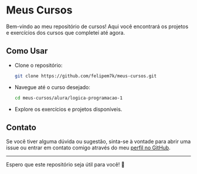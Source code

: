 # Meus Cursos

Bem-vindo ao meu repositório de cursos! Aqui você encontrará os projetos e exercícios dos cursos que completei até agora.

## Como Usar

- Clone o repositório:
   ```bash
   git clone https://github.com/felipem7k/meus-cursos.git
   ```

- Navegue até o curso desejado:
   ```bash
   cd meus-cursos/alura/logica-programacao-1
   ```

- Explore os exercícios e projetos disponíveis.

## Contato

Se você tiver alguma dúvida ou sugestão, sinta-se à vontade para abrir uma issue ou entrar em contato comigo através do meu [perfil no GitHub](https://github.com/felipem7k).

---

Espero que este repositório seja útil para você! 🚀
